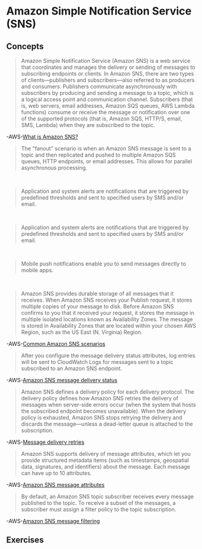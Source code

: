 # Amazon Simple Notification Service (SNS)

## Concepts

> Amazon Simple Notification Service (Amazon SNS) is a web service that coordinates and manages the delivery or sending of messages to subscribing endpoints or clients. In Amazon SNS, there are two types of clients—publishers and subscribers—also referred to as producers and consumers. Publishers communicate asynchronously with subscribers by producing and sending a message to a topic, which is a logical access point and communication channel. Subscribers (that is, web servers, email addresses, Amazon SQS queues, AWS Lambda functions) consume or receive the message or notification over one of the supported protocols (that is, Amazon SQS, HTTP/S, email, SMS, Lambda) when they are subscribed to the topic.

-AWS-[What is Amazon SNS?](https://docs.aws.amazon.com/sns/latest/dg/welcome.html)

> The "fanout" scenario is when an Amazon SNS message is sent to a topic and then replicated and pushed to multiple Amazon SQS queues, HTTP endpoints, or email addresses. This allows for parallel asynchronous processing.

&nbsp;

> Application and system alerts are notifications that are triggered by predefined thresholds and sent to specified users by SMS and/or email.

&nbsp;

> Application and system alerts are notifications that are triggered by predefined thresholds and sent to specified users by SMS and/or email.

&nbsp;

> Mobile push notifications enable you to send messages directly to mobile apps.

&nbsp;

> Amazon SNS provides durable storage of all messages that it receives. When Amazon SNS receives your Publish request, it stores multiple copies of your message to disk. Before Amazon SNS confirms to you that it received your request, it stores the message in multiple isolated locations known as Availability Zones. The message is stored in Availability Zones that are located within your chosen AWS Region, such as the US East (N. Virginia) Region.

-AWS-[Common Amazon SNS scenarios](https://docs.aws.amazon.com/sns/latest/dg/sns-common-scenarios.html)

> After you configure the message delivery status attributes, log entries will be sent to CloudWatch Logs for messages sent to a topic subscribed to an Amazon SNS endpoint.

-AWS-[Amazon SNS message delivery status](https://docs.aws.amazon.com/sns/latest/dg/sns-topic-attributes.html)

> Amazon SNS defines a delivery policy for each delivery protocol. The delivery policy defines how Amazon SNS retries the delivery of messages when server-side errors occur (when the system that hosts the subscribed endpoint becomes unavailable). When the delivery policy is exhausted, Amazon SNS stops retrying the delivery and discards the message—unless a dead-letter queue is attached to the subscription.

-AWS-[Message delivery retries](https://docs.aws.amazon.com/sns/latest/dg/sns-message-delivery-retries.html)

> Amazon SNS supports delivery of message attributes, which let you provide structured metadata items (such as timestamps, geospatial data, signatures, and identifiers) about the message. Each message can have up to 10 attributes.

-AWS-[Amazon SNS message attributes](https://docs.aws.amazon.com/sns/latest/dg/sns-message-attributes.html)

> By default, an Amazon SNS topic subscriber receives every message published to the topic. To receive a subset of the messages, a subscriber must assign a filter policy to the topic subscription.

-AWS-[Amazon SNS message filtering](https://docs.aws.amazon.com/sns/latest/dg/sns-message-filtering.html)

## Exercises
